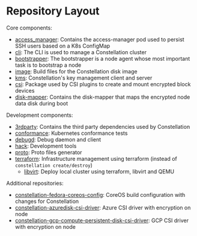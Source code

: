 # Repository Layout

Core components:

* [access_manager](/access_manager): Contains the access-manager pod used to persist SSH users based on a K8s ConfigMap
* [cli](/cli): The CLI is used to manage a Constellation cluster
* [bootstrapper](/bootstrapper): The bootstrapper is a node agent whose most important task is to bootstrap a node
* [image](/image): Build files for the Constellation disk image
* [kms](/kms): Constellation's key management client and server
* [csi](/csi): Package used by CSI plugins to create and mount encrypted block devices
* [disk-mapper](/disk-mapper): Contains the disk-mapper that maps the encrypted node data disk during boot

Development components:

* [3rdparty](/3rdparty): Contains the third party dependencies used by Constellation
* [conformance](/conformance): Kubernetes conformance tests
* [debugd](/debugd): Debug daemon and client
* [hack](/hack): Development tools
* [proto](/proto): Proto files generator
* [terraform](/terraform): Infrastructure management using terraform (instead of `constellation create/destroy`)
  * [libvirt](/terraform/libvirt): Deploy local cluster using terraform, libvirt and QEMU

Additional repositories:

* [constellation-fedora-coreos-config](https://github.com/edgelesssys/constellation-fedora-coreos-config): CoreOS build configuration with changes for Constellation
* [constellation-azuredisk-csi-driver](https://github.com/edgelesssys/constellation-azuredisk-csi-driver): Azure CSI driver with encryption on node
* [constellation-gcp-compute-persistent-disk-csi-driver](https://github.com/edgelesssys/constellation-gcp-compute-persistent-disk-csi-driver): GCP CSI driver with encryption on node
